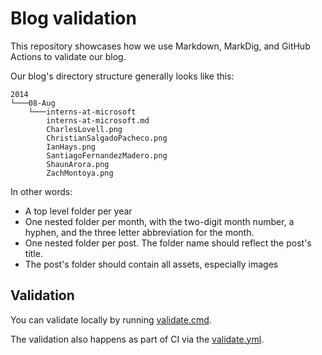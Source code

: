 # Blog validation

This repository showcases how we use Markdown, MarkDig, and GitHub Actions to
validate our blog.

Our blog's directory structure generally looks like this:

    2014
    └───08-Aug
        └───interns-at-microsoft
            interns-at-microsoft.md
            CharlesLovell.png
            ChristianSalgadoPacheco.png
            IanHays.png
            SantiagoFernandezMadero.png
            ShaunArora.png
            ZachMontoya.png

In other words:

* A top level folder per year
* One nested folder per month, with the two-digit month number, a hyphen, and
  the three letter abbreviation for the month.
* One nested folder per post. The folder name should reflect the post's title.
* The post's folder should contain all assets, especially images

## Validation

You can validate locally by running [validate.cmd](validate.cmd).

The validation also happens as part of CI via the [validate.yml](.github/workflows/validate.yml).